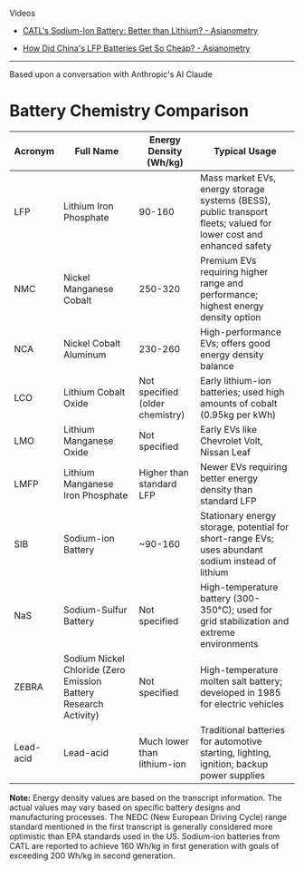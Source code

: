 Videos

* [CATL's Sodium-Ion Battery: Better than Lithium? - Asianometry](https://youtu.be/TVrlbMrEcCY?si=jM0Z0WjhhmP_zAno)
  
* [How Did China's LFP Batteries Get So Cheap? - Asianometry](https://youtu.be/iT72tMMBxVg?si=-Gp7o5d4V2I-qqkf)

- - - -
Based upon a conversation with Anthropic's AI Claude

# Battery Chemistry Comparison

| Acronym | Full Name | Energy Density (Wh/kg) | Typical Usage |
|---------|-----------|------------------------|---------------|
| LFP | Lithium Iron Phosphate | 90-160 | Mass market EVs, energy storage systems (BESS), public transport fleets; valued for lower cost and enhanced safety |
| NMC | Nickel Manganese Cobalt | 250-320 | Premium EVs requiring higher range and performance; highest energy density option |
| NCA | Nickel Cobalt Aluminum | 230-260 | High-performance EVs; offers good energy density balance |
| LCO | Lithium Cobalt Oxide | Not specified (older chemistry) | Early lithium-ion batteries; used high amounts of cobalt (0.95kg per kWh) |
| LMO | Lithium Manganese Oxide | Not specified | Early EVs like Chevrolet Volt, Nissan Leaf |
| LMFP | Lithium Manganese Iron Phosphate | Higher than standard LFP | Newer EVs requiring better energy density than standard LFP |
| SIB | Sodium-ion Battery | ~90-160 | Stationary energy storage, potential for short-range EVs; uses abundant sodium instead of lithium |
| NaS | Sodium-Sulfur Battery | Not specified | High-temperature battery (300-350°C); used for grid stabilization and extreme environments |
| ZEBRA | Sodium Nickel Chloride (Zero Emission Battery Research Activity) | Not specified | High-temperature molten salt battery; developed in 1985 for electric vehicles |
| Lead-acid | Lead-acid | Much lower than lithium-ion | Traditional batteries for automotive starting, lighting, ignition; backup power supplies |

**Note:** Energy density values are based on the transcript information. The actual values may vary based on specific battery designs and manufacturing processes. The NEDC (New European Driving Cycle) range standard mentioned in the first transcript is generally considered more optimistic than EPA standards used in the US. Sodium-ion batteries from CATL are reported to achieve 160 Wh/kg in first generation with goals of exceeding 200 Wh/kg in second generation.
